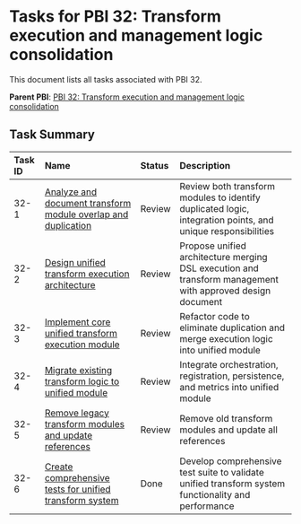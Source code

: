 # Tasks for PBI 32: Transform execution and management logic consolidation

This document lists all tasks associated with PBI 32.

**Parent PBI**: [PBI 32: Transform execution and management logic consolidation](./prd.md)

## Task Summary

| Task ID | Name | Status | Description |
| :------ | :--- | :----- | :---------- |
| 32-1 | [Analyze and document transform module overlap and duplication](./32-1.md) | Review | Review both transform modules to identify duplicated logic, integration points, and unique responsibilities |
| 32-2 | [Design unified transform execution architecture](./32-2.md) | Review | Propose unified architecture merging DSL execution and transform management with approved design document |
| 32-3 | [Implement core unified transform execution module](./32-3.md) | Review | Refactor code to eliminate duplication and merge execution logic into unified module |
| 32-4 | [Migrate existing transform logic to unified module](./32-4.md) | Review | Integrate orchestration, registration, persistence, and metrics into unified module |
| 32-5 | [Remove legacy transform modules and update references](./32-5.md) | Review | Remove old transform modules and update all references |
| 32-6 | [Create comprehensive tests for unified transform system](./32-6.md) | Done | Develop comprehensive test suite to validate unified transform system functionality and performance |
